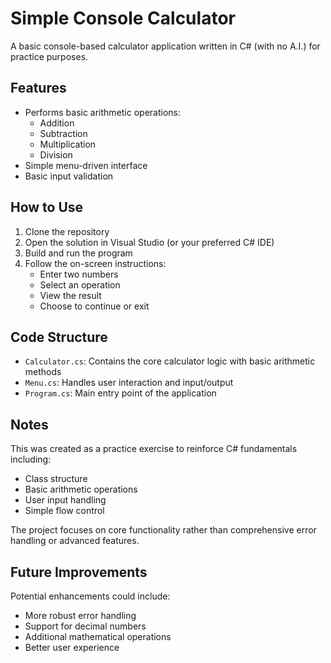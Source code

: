 # Simple Console Calculator

A basic console-based calculator application written in C# (with no A.I.) for practice purposes.

## Features

- Performs basic arithmetic operations:
  - Addition
  - Subtraction
  - Multiplication
  - Division
- Simple menu-driven interface
- Basic input validation

## How to Use

1. Clone the repository
2. Open the solution in Visual Studio (or your preferred C# IDE)
3. Build and run the program
4. Follow the on-screen instructions:
   - Enter two numbers
   - Select an operation
   - View the result
   - Choose to continue or exit

## Code Structure

- `Calculator.cs`: Contains the core calculator logic with basic arithmetic methods
- `Menu.cs`: Handles user interaction and input/output
- `Program.cs`: Main entry point of the application

## Notes

This was created as a practice exercise to reinforce C# fundamentals including:
- Class structure
- Basic arithmetic operations
- User input handling
- Simple flow control

The project focuses on core functionality rather than comprehensive error handling or advanced features.

## Future Improvements

Potential enhancements could include:
- More robust error handling
- Support for decimal numbers
- Additional mathematical operations
- Better user experience
